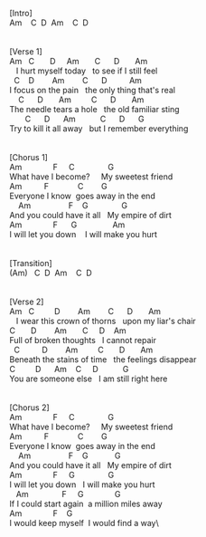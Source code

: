 [Intro]\
Am&nbsp;&nbsp;&nbsp;&nbsp;C&nbsp;&nbsp;D&nbsp;&nbsp;Am&nbsp;&nbsp;&nbsp;&nbsp;C&nbsp;&nbsp;D\
\
\
[Verse&nbsp;1]\
Am&nbsp;&nbsp;&nbsp;C&nbsp;&nbsp;&nbsp;&nbsp;&nbsp;&nbsp;&nbsp;D&nbsp;&nbsp;&nbsp;&nbsp;&nbsp;Am&nbsp;&nbsp;&nbsp;&nbsp;&nbsp;&nbsp;&nbsp;C&nbsp;&nbsp;&nbsp;&nbsp;&nbsp;&nbsp;D&nbsp;&nbsp;&nbsp;&nbsp;&nbsp;&nbsp;&nbsp;Am\
&nbsp;&nbsp;&nbsp;I&nbsp;hurt&nbsp;myself&nbsp;today&nbsp;&nbsp;&nbsp;to&nbsp;see&nbsp;if&nbsp;I&nbsp;still&nbsp;feel\
&nbsp;&nbsp;C&nbsp;&nbsp;&nbsp;&nbsp;D&nbsp;&nbsp;&nbsp;&nbsp;&nbsp;&nbsp;&nbsp;&nbsp;Am&nbsp;&nbsp;&nbsp;&nbsp;&nbsp;&nbsp;&nbsp;&nbsp;C&nbsp;&nbsp;&nbsp;&nbsp;&nbsp;&nbsp;D&nbsp;&nbsp;&nbsp;&nbsp;&nbsp;&nbsp;&nbsp;&nbsp;&nbsp;&nbsp;Am\
I&nbsp;focus&nbsp;on&nbsp;the&nbsp;pain&nbsp;&nbsp;&nbsp;the&nbsp;only&nbsp;thing&nbsp;that's&nbsp;real\
&nbsp;&nbsp;&nbsp;&nbsp;C&nbsp;&nbsp;&nbsp;&nbsp;&nbsp;&nbsp;D&nbsp;&nbsp;&nbsp;&nbsp;&nbsp;&nbsp;&nbsp;Am&nbsp;&nbsp;&nbsp;&nbsp;&nbsp;&nbsp;&nbsp;&nbsp;&nbsp;C&nbsp;&nbsp;&nbsp;&nbsp;&nbsp;&nbsp;D&nbsp;&nbsp;&nbsp;&nbsp;&nbsp;&nbsp;&nbsp;Am\
The&nbsp;needle&nbsp;tears&nbsp;a&nbsp;hole&nbsp;&nbsp;&nbsp;the&nbsp;old&nbsp;familiar&nbsp;sting\
&nbsp;&nbsp;&nbsp;&nbsp;&nbsp;&nbsp;&nbsp;C&nbsp;&nbsp;&nbsp;&nbsp;&nbsp;&nbsp;D&nbsp;&nbsp;&nbsp;&nbsp;&nbsp;&nbsp;Am&nbsp;&nbsp;&nbsp;&nbsp;&nbsp;&nbsp;&nbsp;&nbsp;&nbsp;&nbsp;&nbsp;C&nbsp;&nbsp;&nbsp;&nbsp;&nbsp;&nbsp;D&nbsp;&nbsp;&nbsp;&nbsp;&nbsp;&nbsp;G&nbsp;&nbsp;&nbsp;&nbsp;&nbsp;&nbsp;&nbsp;&nbsp;&nbsp;&nbsp;\
Try&nbsp;to&nbsp;kill&nbsp;it&nbsp;all&nbsp;away&nbsp;&nbsp;&nbsp;but&nbsp;I&nbsp;remember&nbsp;everything\
\
\
[Chorus&nbsp;1]\
Am&nbsp;&nbsp;&nbsp;&nbsp;&nbsp;&nbsp;&nbsp;&nbsp;&nbsp;&nbsp;&nbsp;&nbsp;&nbsp;&nbsp;F&nbsp;&nbsp;&nbsp;&nbsp;&nbsp;C&nbsp;&nbsp;&nbsp;&nbsp;&nbsp;&nbsp;&nbsp;&nbsp;&nbsp;&nbsp;&nbsp;&nbsp;&nbsp;&nbsp;&nbsp;G\
What&nbsp;have&nbsp;I&nbsp;become?&nbsp;&nbsp;&nbsp;&nbsp;&nbsp;My&nbsp;sweetest&nbsp;friend\
Am&nbsp;&nbsp;&nbsp;&nbsp;&nbsp;&nbsp;&nbsp;&nbsp;&nbsp;&nbsp;F&nbsp;&nbsp;&nbsp;&nbsp;&nbsp;&nbsp;&nbsp;&nbsp;&nbsp;&nbsp;&nbsp;&nbsp;&nbsp;C&nbsp;&nbsp;&nbsp;&nbsp;&nbsp;&nbsp;&nbsp;&nbsp;G\
Everyone&nbsp;I&nbsp;know&nbsp;&nbsp;goes&nbsp;away&nbsp;in&nbsp;the&nbsp;end\
&nbsp;&nbsp;&nbsp;&nbsp;Am&nbsp;&nbsp;&nbsp;&nbsp;&nbsp;&nbsp;&nbsp;&nbsp;&nbsp;&nbsp;&nbsp;&nbsp;&nbsp;&nbsp;&nbsp;&nbsp;&nbsp;F&nbsp;&nbsp;&nbsp;&nbsp;G&nbsp;&nbsp;&nbsp;&nbsp;&nbsp;&nbsp;&nbsp;&nbsp;&nbsp;&nbsp;&nbsp;&nbsp;&nbsp;&nbsp;&nbsp;G\
And&nbsp;you&nbsp;could&nbsp;have&nbsp;it&nbsp;all&nbsp;&nbsp;&nbsp;My&nbsp;empire&nbsp;of&nbsp;dirt\
Am&nbsp;&nbsp;&nbsp;&nbsp;&nbsp;&nbsp;&nbsp;&nbsp;&nbsp;&nbsp;&nbsp;&nbsp;&nbsp;&nbsp;F&nbsp;&nbsp;&nbsp;&nbsp;&nbsp;&nbsp;G&nbsp;&nbsp;&nbsp;&nbsp;&nbsp;&nbsp;&nbsp;&nbsp;&nbsp;&nbsp;&nbsp;&nbsp;&nbsp;&nbsp;&nbsp;&nbsp;Am\
I&nbsp;will&nbsp;let&nbsp;you&nbsp;down&nbsp;&nbsp;&nbsp;&nbsp;I&nbsp;will&nbsp;make&nbsp;you&nbsp;hurt\
\
\
[Transition]\
(Am)&nbsp;&nbsp;&nbsp;C&nbsp;&nbsp;D&nbsp;&nbsp;Am&nbsp;&nbsp;&nbsp;&nbsp;C&nbsp;&nbsp;D\
\
\
[Verse&nbsp;2]\
Am&nbsp;&nbsp;&nbsp;C&nbsp;&nbsp;&nbsp;&nbsp;&nbsp;&nbsp;&nbsp;&nbsp;&nbsp;D&nbsp;&nbsp;&nbsp;&nbsp;&nbsp;&nbsp;&nbsp;&nbsp;Am&nbsp;&nbsp;&nbsp;&nbsp;&nbsp;&nbsp;&nbsp;&nbsp;C&nbsp;&nbsp;&nbsp;&nbsp;&nbsp;&nbsp;D&nbsp;&nbsp;&nbsp;&nbsp;&nbsp;&nbsp;&nbsp;Am\
&nbsp;&nbsp;&nbsp;I&nbsp;wear&nbsp;this&nbsp;crown&nbsp;of&nbsp;thorns&nbsp;&nbsp;&nbsp;upon&nbsp;my&nbsp;liar's&nbsp;chair\
C&nbsp;&nbsp;&nbsp;&nbsp;&nbsp;&nbsp;&nbsp;D&nbsp;&nbsp;&nbsp;&nbsp;&nbsp;&nbsp;&nbsp;&nbsp;Am&nbsp;&nbsp;&nbsp;&nbsp;&nbsp;&nbsp;&nbsp;C&nbsp;&nbsp;&nbsp;&nbsp;&nbsp;D&nbsp;&nbsp;&nbsp;&nbsp;Am\
Full&nbsp;of&nbsp;broken&nbsp;thoughts&nbsp;&nbsp;&nbsp;I&nbsp;cannot&nbsp;repair\
&nbsp;&nbsp;C&nbsp;&nbsp;&nbsp;&nbsp;&nbsp;&nbsp;&nbsp;&nbsp;&nbsp;&nbsp;D&nbsp;&nbsp;&nbsp;&nbsp;&nbsp;&nbsp;&nbsp;&nbsp;Am&nbsp;&nbsp;&nbsp;&nbsp;&nbsp;&nbsp;&nbsp;&nbsp;&nbsp;C&nbsp;&nbsp;&nbsp;&nbsp;&nbsp;&nbsp;&nbsp;D&nbsp;&nbsp;&nbsp;&nbsp;&nbsp;&nbsp;&nbsp;Am\
Beneath&nbsp;the&nbsp;stains&nbsp;of&nbsp;time&nbsp;&nbsp;&nbsp;the&nbsp;feelings&nbsp;disappear\
C&nbsp;&nbsp;&nbsp;&nbsp;&nbsp;&nbsp;&nbsp;&nbsp;&nbsp;D&nbsp;&nbsp;&nbsp;&nbsp;&nbsp;&nbsp;Am&nbsp;&nbsp;&nbsp;&nbsp;C&nbsp;&nbsp;&nbsp;&nbsp;&nbsp;D&nbsp;&nbsp;&nbsp;&nbsp;&nbsp;&nbsp;&nbsp;&nbsp;&nbsp;&nbsp;&nbsp;G\
You&nbsp;are&nbsp;someone&nbsp;else&nbsp;&nbsp;&nbsp;I&nbsp;am&nbsp;still&nbsp;right&nbsp;here\
\
\
[Chorus&nbsp;2]\
Am&nbsp;&nbsp;&nbsp;&nbsp;&nbsp;&nbsp;&nbsp;&nbsp;&nbsp;&nbsp;&nbsp;&nbsp;&nbsp;&nbsp;F&nbsp;&nbsp;&nbsp;&nbsp;&nbsp;C&nbsp;&nbsp;&nbsp;&nbsp;&nbsp;&nbsp;&nbsp;&nbsp;&nbsp;&nbsp;&nbsp;&nbsp;&nbsp;&nbsp;&nbsp;G\
What&nbsp;have&nbsp;I&nbsp;become?&nbsp;&nbsp;&nbsp;&nbsp;&nbsp;My&nbsp;sweetest&nbsp;friend\
Am&nbsp;&nbsp;&nbsp;&nbsp;&nbsp;&nbsp;&nbsp;&nbsp;&nbsp;&nbsp;F&nbsp;&nbsp;&nbsp;&nbsp;&nbsp;&nbsp;&nbsp;&nbsp;&nbsp;&nbsp;&nbsp;&nbsp;&nbsp;C&nbsp;&nbsp;&nbsp;&nbsp;&nbsp;&nbsp;&nbsp;&nbsp;G\
Everyone&nbsp;I&nbsp;know&nbsp;&nbsp;goes&nbsp;away&nbsp;in&nbsp;the&nbsp;end\
&nbsp;&nbsp;&nbsp;&nbsp;Am&nbsp;&nbsp;&nbsp;&nbsp;&nbsp;&nbsp;&nbsp;&nbsp;&nbsp;&nbsp;&nbsp;&nbsp;&nbsp;&nbsp;&nbsp;&nbsp;&nbsp;F&nbsp;&nbsp;&nbsp;&nbsp;G&nbsp;&nbsp;&nbsp;&nbsp;&nbsp;&nbsp;&nbsp;&nbsp;&nbsp;&nbsp;&nbsp;&nbsp;G\
And&nbsp;you&nbsp;could&nbsp;have&nbsp;it&nbsp;all&nbsp;&nbsp;&nbsp;My&nbsp;empire&nbsp;of&nbsp;dirt\
Am&nbsp;&nbsp;&nbsp;&nbsp;&nbsp;&nbsp;&nbsp;&nbsp;&nbsp;&nbsp;&nbsp;&nbsp;&nbsp;&nbsp;F&nbsp;&nbsp;&nbsp;&nbsp;&nbsp;G&nbsp;&nbsp;&nbsp;&nbsp;&nbsp;&nbsp;&nbsp;&nbsp;&nbsp;&nbsp;&nbsp;&nbsp;&nbsp;&nbsp;&nbsp;G\
I&nbsp;will&nbsp;let&nbsp;you&nbsp;down&nbsp;&nbsp;&nbsp;I&nbsp;will&nbsp;make&nbsp;you&nbsp;hurt\
&nbsp;&nbsp;&nbsp;Am&nbsp;&nbsp;&nbsp;&nbsp;&nbsp;&nbsp;&nbsp;&nbsp;&nbsp;&nbsp;&nbsp;&nbsp;&nbsp;&nbsp;&nbsp;F&nbsp;&nbsp;&nbsp;&nbsp;&nbsp;G&nbsp;&nbsp;&nbsp;&nbsp;&nbsp;&nbsp;&nbsp;&nbsp;&nbsp;&nbsp;&nbsp;&nbsp;&nbsp;&nbsp;G\
If&nbsp;I&nbsp;could&nbsp;start&nbsp;again&nbsp;&nbsp;a&nbsp;million&nbsp;miles&nbsp;away\
Am&nbsp;&nbsp;&nbsp;&nbsp;&nbsp;&nbsp;&nbsp;&nbsp;&nbsp;&nbsp;&nbsp;&nbsp;&nbsp;&nbsp;F&nbsp;&nbsp;&nbsp;&nbsp;G\
I&nbsp;would&nbsp;keep&nbsp;myself&nbsp;&nbsp;I&nbsp;would&nbsp;find&nbsp;a&nbsp;way\
